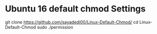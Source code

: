 # Ubuntu 16 default chmod Settings

git clone https://github.com/sayadedi00/Linux-Default-Chmod/
cd Linux-Default-Chmod
sudo ./permission
